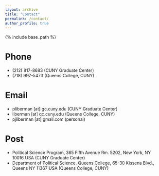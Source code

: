 ```yaml
---
layout: archive
title: "Contact"
permalink: /contact/
author_profile: true
---
```




{% include base_path %}

Phone
======
* (212) 817-8683 (CUNY Graduate Center)
* (718) 997-5473 (Queens College, CUNY)


Email
======
* pliberman [at] gc.cuny.edu (CUNY Graduate Center)
* liberman [at] qc.cuny.edu (Queens College, CUNY)
* pjliberman [at] gmail.com (personal)

Post
======
* Political Science Program, 365 Fifth Avenue Rm. 5202, New York, NY 10016 USA (CUNY Graduate Center)
* Department of Political Science, Queens College, 65-30 Kissena Blvd., Queens NY 11367 USA (Queens College, CUNY)

